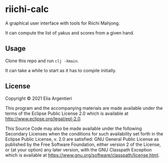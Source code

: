 # riichi-calc

A graphical user interface with tools for Riichi Mahjong.

It can compute the list of yakus and scores from a given hand.

## Usage

Clone this repo and run `clj -Xmain`.

It can take a while to start as it has to compile initially.

## License

Copyright © 2021 Elia Argentieri

This program and the accompanying materials are made available under the
terms of the Eclipse Public License 2.0 which is available at
http://www.eclipse.org/legal/epl-2.0.

This Source Code may also be made available under the following Secondary
Licenses when the conditions for such availability set forth in the Eclipse
Public License, v. 2.0 are satisfied: GNU General Public License as published by
the Free Software Foundation, either version 2 of the License, or (at your
option) any later version, with the GNU Classpath Exception which is available
at https://www.gnu.org/software/classpath/license.html.
